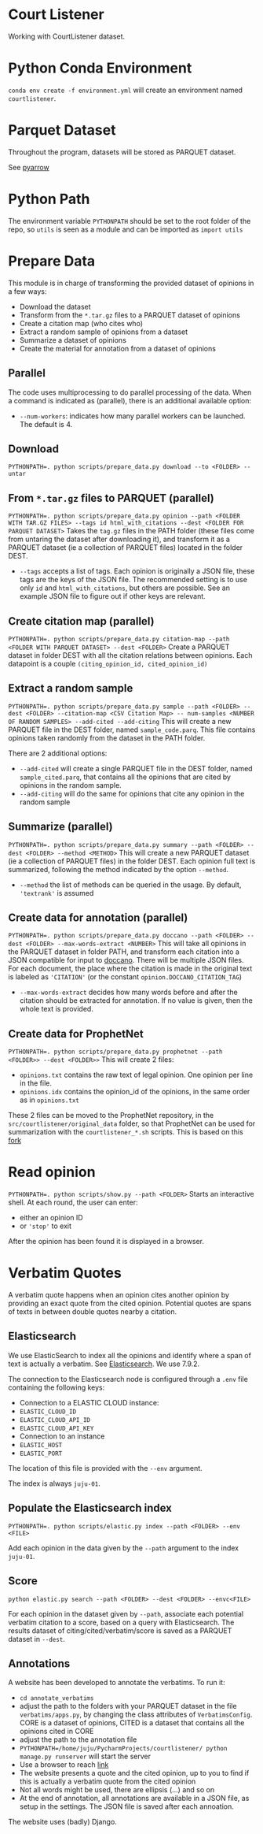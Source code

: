 # Court Listener
Working with CourtListener dataset.

# Python Conda Environment
`conda env create -f environment.yml` will create an environment named `courtlistener`.

# Parquet Dataset
Throughout the program, datasets will be stored as PARQUET dataset.

See [pyarrow](https://arrow.apache.org/docs/index.html)

# Python Path
The environment variable `PYTHONPATH` should be set to the root folder of the repo, so `utils` is seen as a module and can be imported as `import utils`

# Prepare Data
This module is in charge of transforming the provided dataset of opinions in a few ways:
* Download the dataset
* Transform from the `*.tar.gz` files to a PARQUET dataset of opinions
* Create a citation map (who cites who)
* Extract a random sample of opinions from a dataset
* Summarize a dataset of opinions
* Create the material for annotation from a dataset of opinions

## Parallel
The code uses multiprocessing to do parallel processing of the data. When a command is indicated as (parallel), there is an additional available option:
* `--num-workers`: indicates how many parallel workers can be launched. The default is 4.

## Download
`PYTHONPATH=. python scripts/prepare_data.py download --to <FOLDER> --untar`

## From `*.tar.gz` files to PARQUET (parallel)
`PYTHONPATH=. python scripts/prepare_data.py opinion --path <FOLDER WITH TAR.GZ FILES> --tags id html_with_citations --dest <FOLDER FOR PARQUET DATASET>`
Takes the `tag.gz` files in the PATH folder (these files come from untaring the dataset after downloading it), and transform it
as a PARQUET dataset (ie a collection of PARQUET files) located in the folder DEST.
* `--tags` accepts a list of tags. Each opinion is originally a JSON file, these tags are the keys of the JSON file. The recommended
setting is to use only `id` and `html_with_citations`, but others are possible. See an example JSON file to figure out if
other keys are relevant.

## Create citation map (parallel)
`PYTHONPATH=. python scripts/prepare_data.py citation-map --path <FOLDER WITH PARQUET DATASET> --dest <FOLDER>`
Create a PARQUET dataset in folder DEST with all the citation relations between opinions. Each datapoint is a couple `(citing_opinion_id, cited_opinion_id)`

## Extract a random sample
`PYTHONPATH=. python scripts/prepare_data.py sample --path <FOLDER> --dest <FOLDER> --citation-map <CSV Citation Map> -- num-samples <NUMBER OF RANDOM SAMPLES>
--add-cited --add-citing`
This will create a new PARQUET file in the DEST folder, named `sample_code.parq`. This file contains opinions taken randomly from the
dataset in the PATH folder. 

There are 2 additional options:
* `--add-cited` will create a single PARQUET file in the DEST folder, named `sample_cited.parq`, that contains all the opinions that are
cited by opinions in the random sample.
* `--add-citing` will do the same for opinions that cite any opinion in the random sample

## Summarize (parallel)
`PYTHONPATH=. python scripts/prepare_data.py summary --path <FOLDER> --dest <FOLDER> --method <METHOD>`
This will create a new PARQUET dataset (ie a collection of PARQUET files) in the folder DEST. Each opinion full text is summarized, 
following the method indicated by the option `--method`.

* `--method` the list of methods can be queried in the usage. By default, `'textrank'` is assumed

## Create data for annotation (parallel)
`PYTHONPATH=. python scripts/prepare_data.py doccano --path <FOLDER> --dest <FOLDER> --max-words-extract <NUMBER>`
This will take all opinions in the PARQUET dataset in folder PATH, and transform each citation into a JSON compatible for input to 
[doccano](https://github.com/doccano/doccano). There will be multiple JSON files. For each document, the place where the citation
is made in the original text is labeled as `'CITATION'` (or the constant `opinion.DOCCANO_CITATION_TAG`)
* `--max-words-extract` decides how many words before and after the citation should be extracted for annotation. If no value is given, then the whole text is provided. 
 
## Create data for ProphetNet
`PYTHONPATH=. python scripts/prepare_data.py prophetnet --path <FOLDER>> --dest <FOLDER>>`
This will create 2 files:
* `opinions.txt` contains the raw text of legal opinion. One opinion per line in the file.
* `opinions.idx` contains the opinion_id of the opinions, in the same order as in `opinions.txt`

These 2 files can be moved to the ProphetNet repository, in the `src/courtlistener/original_data` folder, so that ProphetNet can be used for summarization with the `courtlistener_*.sh` scripts.
This is based on this [fork](https://github.com/j-rossi-nl/ProphetNet)
 
# Read opinion
`PYTHONPATH=. python scripts/show.py --path <FOLDER>`
Starts an interactive shell. At each round, the user can enter:
* either an opinion ID
* or `'stop'` to exit
 
After the opinion has been found it is displayed in a browser.  
 
 
# Verbatim Quotes
A verbatim quote happens when an opinion cites another opinion by providing an exact quote from the cited opinion. 
Potential quotes are spans of texts in between double quotes nearby a citation. 
 
## Elasticsearch
We use ElasticSearch to index all the opinions and identify where a span of text is actually a verbatim.
See [Elasticsearch](https://www.elastic.co/). We use 7.9.2.
 
The connection to the Elasticsearch node is configured through a `.env` file containing the following keys:
* Connection to a ELASTIC CLOUD instance:
* `ELASTIC_CLOUD_ID`
* `ELASTIC_CLOUD_API_ID`
* `ELASTIC_CLOUD_API_KEY`
* Connection to an instance
* `ELASTIC_HOST`
* `ELASTIC_PORT`

The location of this file is provided with the `--env` argument.

The index is always `juju-01`.
 
## Populate the Elasticsearch index
  `PYTHONPATH=. python scripts/elastic.py index --path <FOLDER> --env <FILE>`
  
Add each opinion in the data given by the `--path` argument to the index `juju-01`.
  
  
## Score 
`python elastic.py search --path <FOLDER> --dest <FOLDER> --envc<FILE>`
  
For each opinion in the dataset given by `--path`, associate each potential verbatim citation to a score, based on a query with Elasticsearch. The results dataset of citing/cited/verbatim/score is saved as a PARQUET dataset in `--dest`.


## Annotations
A website has been developed to annotate the verbatims.
To run it:
* `cd annotate_verbatims`
* adjust the path to the folders with your PARQUET dataset in the file `verbatims/apps.py`, by changing the class attributes of `VerbatimsConfig`. CORE is a dataset of opinions, CITED is a dataset that contains all the opinions cited in CORE
* adjust the path to the annotation file
* `PYTHONPATH=/home/juju/PycharmProjects/courtlistener/ python manage.py runserver` will start the server
* Use a browser to reach [link](http://localhost:8000/verbatims)
* The website presents a quote and the cited opinion, up to you to find if this is actually a verbatim quote from the cited opinion
* Not all words might be used, there are ellipsis (...) and so on
* At the end of annotation, all annotations are available in a JSON file, as setup in the settings. The JSON file is saved after each annoation.

The website uses (badly) Django. 
 